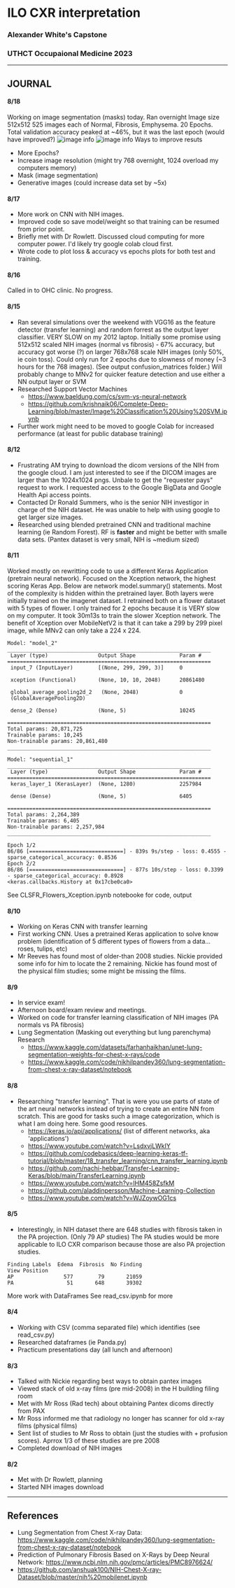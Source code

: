 # ILO CXR interpretation
### Alexander White's Capstone
### UTHCT Occupaional Medicine 2023
----
## JOURNAL

#### 8/18
Working on image segmentation (masks) today.  Ran overnight 
Image size 512x512
525 images each of Normal, Fibrosis, Emphysema. 20 Epochs.
Total validation accuracy peaked at ~46%, but it was the last epoch (would have improved?)
![image info](./pictures/818_loss_accuracy.png)
![image info](./pictures/818_heatmap.png)
Ways to improve resuts
- More Epochs?
- Increase image resolution (might try 768 overnight, 1024 overload my computers memory)
- Mask (image segmentation)
- Generative images (could increase data set by ~5x)
#### 8/17
- More work on CNN with NIH images.   
- Improved code so save model/weight so that training can be resumed from prior point.
- Briefly met with Dr Rowlett.  Discussed cloud computing for more computer power.  I'd likely try google colab cloud first.
- Wrote code to plot loss & accuracy vs epochs plots for both test and training.
#### 8/16
Called in to OHC clinic.  No progress.
#### 8/15
- Ran several simulations over the weekend with VGG16 as the feature detector (transfer learning) and random forrest as the output layer classifier.  VERY SLOW on my 2012 laptop.  Initially some promise using 512x512 scaled NIH images (normal vs fibrosis) - 67% accuracy, but accuracy got worse (?) on larger 768x768 scale NIH images (only 50%, ie coin toss).  Could only run for 2 epochs due to slowness of money (~3 hours for the 768 images). (See output confusion_matrices folder.)  Will probably change to MNv2 for quicker feature detection and use either a NN output layer or SVM
- Researched Support Vector Machines
  - https://www.baeldung.com/cs/svm-vs-neural-network
  - https://github.com/krishnaik06/Complete-Deep-Learning/blob/master/Image%20Classification%20Using%20SVM.ipynb
- Further work might need to be moved to google Colab for increased performance (at least for public database training)
#### 8/12
- Frustrating AM trying to download the dicom versions of the NIH from the google cloud.  I am just interested to see if the DICOM images are larger than the 1024x1024 pngs.  Unbale to get the "requester pays" request to work.  I requested access to the Google BigData and Google Health Api access points.
- Contacted Dr Ronald Summers, who is the senior NIH investigor in charge of the NIH dataset.  He was unable to help with using google to get larger size images.
- Researched using blended pretrained CNN and traditional machine learning (ie Random Forest).  RF is **faster** and might be better with smalle data sets.  (Pantex dataset is very small, NIH is ~medium sized)
#### 8/11
Worked mostly on rewritting code to use a different Keras Application (pretrain neural network).  Focused on the Xception network, the highest scoring Keras App. Below are network model.summary() statements. Most of the complexity is hidden within the pretrained layer.  Both layers were initially trained on the imagenet dataset.  I retrained both on a flower dataset with 5 types of flower.  I only trained for 2 epochs because it is VERY slow on my computer.  It took 30m13s to train the slower Xception network.  The benefit of Xception over MobileNetV2 is that it can take a 299 by 299 pixel image, while MNv2 can only take a 224 x 224.
```
Model: "model_2"
_________________________________________________________________
 Layer (type)                Output Shape              Param #   
=================================================================
 input_7 (InputLayer)        [(None, 299, 299, 3)]     0         
                                                                 
 xception (Functional)       (None, 10, 10, 2048)      20861480  
                                                                 
 global_average_pooling2d_2   (None, 2048)             0         
 (GlobalAveragePooling2D)                                        
                                                                 
 dense_2 (Dense)             (None, 5)                 10245     
                                                                 
=================================================================
Total params: 20,871,725
Trainable params: 10,245
Non-trainable params: 20,861,480
_________________________________________________________________
```
```
Model: "sequential_1"
_________________________________________________________________
 Layer (type)                Output Shape              Param #   
=================================================================
 keras_layer_1 (KerasLayer)  (None, 1280)              2257984   
                                                                 
 dense (Dense)               (None, 5)                 6405      
                                                                 
=================================================================
Total params: 2,264,389
Trainable params: 6,405
Non-trainable params: 2,257,984
_________________________________________________________________
```

```
Epoch 1/2
86/86 [==============================] - 839s 9s/step - loss: 0.4555 - sparse_categorical_accuracy: 0.8536
Epoch 2/2
86/86 [==============================] - 877s 10s/step - loss: 0.3399 - sparse_categorical_accuracy: 0.8928
<keras.callbacks.History at 0x17cbe0ca0>
```
See CLSFR_Flowers_Xception.ipynb notebooke for code, output
#### 8/10
- Working on Keras CNN with transfer learning
- First working CNN.  Uses a pretrained Keras application to solve know problem (identification of 5 different types of flowers from a data... roses, tulips, etc)
- Mr Reeves has found most of older-than 2008 studies.  Nickie provided some info for him to locate the 2 remaining.  Nickie has found most of the physical film studies; some might be missing the films.
#### 8/9
- In service exam!
- Afternoon board/exam review and meetings.
- Worked on code for transfer learning classification of NIH images (PA normals vs PA fibrosis)
- Lung Segmentation (Masking out everything but lung parenchyma) Research 
  - https://www.kaggle.com/datasets/farhanhaikhan/unet-lung-segmentation-weights-for-chest-x-rays/code
  - https://www.kaggle.com/code/nikhilpandey360/lung-segmentation-from-chest-x-ray-dataset/notebook
#### 8/8
- Researching "transfer learning".  That is were you use parts of state of the art neural networks instead of trying to create an entire NN from scratch.  This are good for tasks such a image categorization, which is what I am doing here. Some good resources.
  - https://keras.io/api/applications/ (list of different networks, aka 'applications')
  - https://www.youtube.com/watch?v=LsdxvjLWkIY
  - https://github.com/codebasics/deep-learning-keras-tf-tutorial/blob/master/18_transfer_learning/cnn_transfer_learning.ipynb
  - https://github.com/nachi-hebbar/Transfer-Learning-Keras/blob/main/TransferLearning.ipynb
  - https://www.youtube.com/watch?v=lHM458ZsfkM
  - https://github.com/aladdinpersson/Machine-Learning-Collection
  - https://www.youtube.com/watch?v=WJZoywOG1cs
#### 8/5
- Interestingly, in NIH dataset there are 648 studies with fibrosis taken in the PA projection.  (Only 79 AP studies)  The PA studies would be more applicable to ILO CXR comparison because those are also PA projection studies.
```
Finding Labels  Edema  Fibrosis  No Finding
View Position                              
AP                577        79       21059
PA                 51       648       39302
```
More work with DataFrames
See read_csv.ipynb for more
#### 8/4
- Working with CSV (comma separated file) which identifies (see read_csv.py)
- Researched dataframes (ie Panda.py)
- Practicum presentations day (all lunch and afternoon)
#### 8/3
- Talked with Nickie regarding best ways to obtain pantex images
- Viewed stack of old x-ray films (pre mid-2008) in the H buildling filing room
- Met with Mr Ross (Rad tech) about obtaining Pantex dicoms directly from PAX
- Mr Ross informed me that radiology no longer has scanner for old x-ray films (physical films)
- Sent list of studies to Mr Ross to obtain (just the studies with + profusion scores).  Aprrox 1/3 of these studies are pre 2008
- Completed download of NIH images
#### 8/2
- Met with Dr Rowlett, planning
- Started NIH images download
----
## References
- Lung Segmentation from Chest X-ray Data: https://www.kaggle.com/code/nikhilpandey360/lung-segmentation-from-chest-x-ray-dataset/notebook
- Prediction of Pulmonary Fibrosis Based on X-Rays by Deep Neural Network:
https://www.ncbi.nlm.nih.gov/pmc/articles/PMC8976624/  
- https://github.com/anshuak100/NIH-Chest-X-ray-Dataset/blob/master/nih%20mobilenet.ipynb